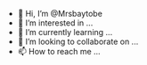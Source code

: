 - 👋 Hi, I’m @Mrsbaytobe
- 👀 I’m interested in ...
- 🌱 I’m currently learning ...
- 💞️ I’m looking to collaborate on ...
- 📫 How to reach me ...

<!---
Mrsbaytobe/Mrsbaytobe is a ✨ special ✨ repository because its `README.md` (this file) appears on your GitHub profile.
You can click the Preview link to take a look at your changes.
--->
